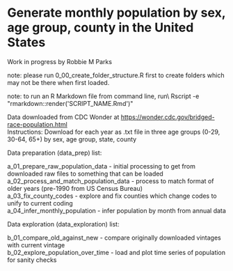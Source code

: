# Generate monthly population by sex, age group, county in the United States
Work in progress by Robbie M Parks

note: please run 0_00_create_folder_structure.R first to create folders which may not be there when first loaded.

note: to run an R Markdown file from command line, run\ 
Rscript -e "rmarkdown::render('SCRIPT_NAME.Rmd')"

Data downloaded from CDC Wonder at https://wonder.cdc.gov/bridged-race-population.html \
Instructions: Download for each year as .txt file in three age groups (0-29, 30-64, 65+) by sex, age group, state, county

Data preparation (data_prep) list:

a_01_prepare_raw_population_data               - initial processing to get from downloaded raw files to something that can be loaded\
a_02_process_and_match_population_data         - process to match format of older years (pre-1990 from US Census Bureau)\
a_03_fix_county_codes                          - explore and fix counties which change codes to unify to current coding\
a_04_infer_monthly_population                  - infer population by month from annual data

Data exploration (data_exploration) list:

b_01_compare_old_against_new                   - compare originally downloaded vintages with current vintage\
b_02_explore_population_over_time              - load and plot time series of population for sanity checks